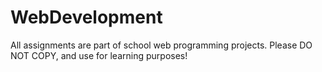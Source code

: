 # WebDevelopment

All assignments are part of school web programming projects. Please DO NOT COPY, and use for learning purposes!
